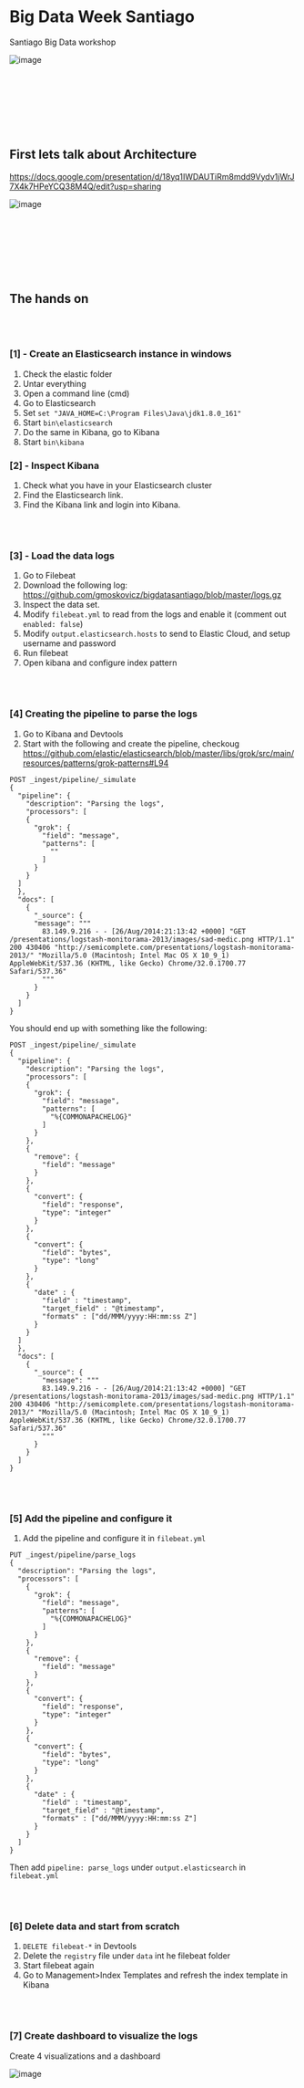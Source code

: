 # Big Data Week Santiago

Santiago Big Data workshop

![image](http://santiago.bigdataweek.com/wp-content/uploads/sites/36/2018/03/logo-web-2017.png)

<br/>
<br/>
<br/>
<br/>
<br/>
<br/>


## First lets talk about Architecture

https://docs.google.com/presentation/d/18yq1IWDAUTiRm8mdd9Vydv1jWrJ7X4k7HPeYCQ38M4Q/edit?usp=sharing

![image](https://github.com/gmoskovicz/bigdatasantiago/blob/master/Architecture.png)

<br/>
<br/>
<br/>
<br/>
<br/>
<br/>

## The hands on

<br/>
<br/>

### [1] - Create an Elasticsearch instance in windows

1. Check the elastic folder
2. Untar everything
3. Open a command line (cmd)
4. Go to Elasticsearch
5. Set `set "JAVA_HOME=C:\Program Files\Java\jdk1.8.0_161"`
6. Start  `bin\elasticsearch`
7. Do the same in Kibana, go to Kibana
8. Start  `bin\kibana`

### [2] - Inspect  Kibana

1. Check what you have in your Elasticsearch cluster
2. Find the Elasticsearch link.
3. Find the Kibana link and login into Kibana.

<br/>
<br/>

### [3] - Load the data logs

1. Go to Filebeat
2. Download the following log: https://github.com/gmoskovicz/bigdatasantiago/blob/master/logs.gz
3. Inspect the data set.
4. Modify `filebeat.yml` to read from the logs and enable it (comment out `enabled: false`)
5. Modify `output.elasticsearch.hosts` to send to Elastic Cloud, and setup username and password
6. Run filebeat
7. Open kibana and configure index pattern

<br/>
<br/>

### [4] Creating the pipeline to parse the logs

1. Go to Kibana and Devtools
2. Start with the following and create the pipeline, checkoug https://github.com/elastic/elasticsearch/blob/master/libs/grok/src/main/resources/patterns/grok-patterns#L94

```
POST _ingest/pipeline/_simulate
{
  "pipeline": {
    "description": "Parsing the logs",
    "processors": [
    {
      "grok": {
        "field": "message",
        "patterns": [
          ""
        ]
      }
    }
  ]
  },
  "docs": [
    {
      "_source": {
      "message": """     
        83.149.9.216 - - [26/Aug/2014:21:13:42 +0000] "GET /presentations/logstash-monitorama-2013/images/sad-medic.png HTTP/1.1" 200 430406 "http://semicomplete.com/presentations/logstash-monitorama-2013/" "Mozilla/5.0 (Macintosh; Intel Mac OS X 10_9_1) AppleWebKit/537.36 (KHTML, like Gecko) Chrome/32.0.1700.77 Safari/537.36"
        """
      }
    }
  ]
}
```

You should end up with something like the following:

```
POST _ingest/pipeline/_simulate
{
  "pipeline": {
    "description": "Parsing the logs",
    "processors": [
    {
      "grok": {
        "field": "message",
        "patterns": [
          "%{COMMONAPACHELOG}"
        ]
      }
    },
    {
      "remove": {
        "field": "message"
      }
    },
    {
      "convert": {
        "field": "response",
        "type": "integer"
      }
    },
    {
      "convert": {
        "field": "bytes",
        "type": "long"
      }
    },    
    {
      "date" : {
        "field" : "timestamp",
        "target_field" : "@timestamp",
        "formats" : ["dd/MMM/yyyy:HH:mm:ss Z"]
      }
    }
  ]
  },
  "docs": [
    {
      "_source": {
        "message": """     
        83.149.9.216 - - [26/Aug/2014:21:13:42 +0000] "GET /presentations/logstash-monitorama-2013/images/sad-medic.png HTTP/1.1" 200 430406 "http://semicomplete.com/presentations/logstash-monitorama-2013/" "Mozilla/5.0 (Macintosh; Intel Mac OS X 10_9_1) AppleWebKit/537.36 (KHTML, like Gecko) Chrome/32.0.1700.77 Safari/537.36"
        """
      }
    }
  ]
}
```

<br/>
<br/>

### [5] Add the pipeline and configure it

1. Add the pipeline and configure it in `filebeat.yml`

```
PUT _ingest/pipeline/parse_logs
{
  "description": "Parsing the logs",
  "processors": [
    {
      "grok": {
        "field": "message",
        "patterns": [
          "%{COMMONAPACHELOG}"
        ]
      }
    },
    {
      "remove": {
        "field": "message"
      }
    },
    {
      "convert": {
        "field": "response",
        "type": "integer"
      }
    },
    {
      "convert": {
        "field": "bytes",
        "type": "long"
      }
    },    
    {
      "date" : {
        "field" : "timestamp",
        "target_field" : "@timestamp",
        "formats" : ["dd/MMM/yyyy:HH:mm:ss Z"]
      }
    }
  ]
}
```

Then add `pipeline: parse_logs` under `output.elasticsearch` in `filebeat.yml`

<br/>
<br/>

### [6] Delete data and start from scratch

1. `DELETE filebeat-*` in Devtools
2. Delete the `registry` file under `data` int he filebeat folder
3. Start filebeat again
4. Go to Management>Index Templates and refresh the index template in Kibana

<br/>
<br/>

### [7] Create dashboard to visualize the logs

Create 4 visualizations and a dashboard

![image](https://github.com/gmoskovicz/bigdatasantiago/blob/master/dashboard.png)
